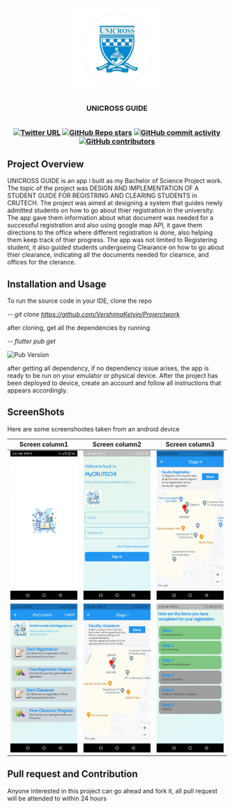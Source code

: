 <p align="center">
   <img src="assets/splash.png", width="200">
</p>
<h3 align="center">UNICROSS GUIDE</>
<br/><br/>  
<div align="center">


<a href="">![Twitter URL](https://img.shields.io/twitter/url?style=social&url=https%3A%2F%2Ftwitter.com%2Fvershimakelvin)</a>
<a href="">![GitHub Repo stars](https://img.shields.io/github/stars/VershimaKelvin/Projerctwork?style=social)</a>
<a href="">![GitHub commit activity](https://img.shields.io/github/commit-activity/m/VershimaKelvin/Projerctwork)</a>
<a href="">![GitHub contributors](https://img.shields.io/github/contributors/VershimaKelvin/Projerctwork)</a>

</div>
   
   
## Project Overview   


UNICROSS GUIDE is an app i built as my Bachelor of Science Project work. The topic of the project was DESIGN AND IMPLEMENTATION OF A STUDENT GUIDE FOR REGISTRING AND CLEARING STUDENTS in CRUTECH. The project was aimed at designing a system that guides newly admitted students on how to go about thier registration in the university. The app gave them information about what document was needed for a successful registration and also using google map API, it gave them directions to the office where different registration is done, also helping them keep track of thier progress. The app was not limited to Registering student, it also guided students undergoeing Clearance on how to go about thier clearance, indicating all the documents needed for clearnce, and offices for the clerance.


## Installation and Usage
To run the source code in your IDE, clone the repo

*--  git clone https://github.com/VershimaKelvin/Projerctwork*

after cloning, get all the dependencies by running

 *-- flutter pub get*
 
 ![Pub Version](https://img.shields.io/pub/v/firebase)
 
 
 
after getting all dependency, if no dependency issue arises, the app is ready to be run on your emulator or physical device. After the project has been deployed to device, create an account and follow all instructions that appears accordingly.


 ## ScreenShots
 
 Here are some screenshootes taken from an android device
 
 |  Screen column1  |  Screen column2  |  Screen column3
:------------:|:-------------------------:|:-------------------------:
<img src="assets/mywork7.jpg" width="300"/>| <img src="assets/mywork6.jpg" width="300"/> | <img src="assets/mywork5.jpg" width="300"/>
<img src="assets/mywork4.jpg" width="300"/>| <img src="assets/mywork3.jpg" width="300"/> | <img src="assets/mywork2.jpg" width="300"/>
 


## Pull request and Contribution
Anyone interested in this project can go ahead and fork it, all pull request will be attended to within 24 hours










